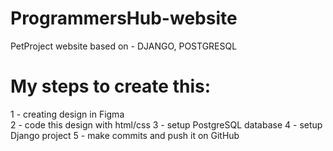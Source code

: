 # ProgrammersHub-website
PetProject website based on - DJANGO, POSTGRESQL

# My steps to create this:
1 - creating design in Figma <br/>
2 - code this design with html/css
3 - setup PostgreSQL database
4 - setup Django project
5 - make commits and push it on GitHub
